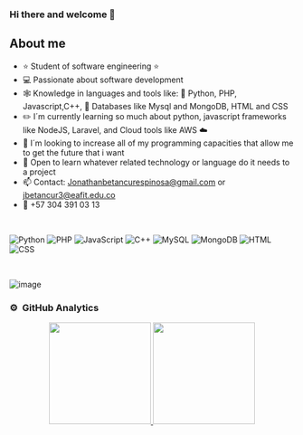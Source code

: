 ### Hi there and welcome 👋

## About me

- ⭐ Student of software engineering ⭐ 
- 💻 Passionate about software development
- 🕸️ Knowledge in languages and tools like: 🐍 Python, PHP, Javascript,C++, 🗻 Databases like Mysql and MongoDB, HTML and CSS
- ✏️ I´m currently learning so much about python, javascript frameworks like NodeJS, Laravel, and Cloud tools like AWS ☁️
- 🏹 I´m looking to increase all of my programming capacities that allow me to get the future that i want
- 🗿  Open to learn whatever related technology or language do it needs to a project
- 📫 Contact: Jonathanbetancurespinosa@gmail.com or jbetancur3@eafit.edu.co
- 📱 +57 304 391 03 13
<br>

![Python](https://badgen.net/badge/Python/3.8/green) ![PHP](https://badgen.net/badge/PHP/7.4/blue) ![JavaScript](https://badgen.net/badge/JavaScript/ES6/yellow) ![C++](https://badgen.net/badge/C++/17/blue) ![MySQL](https://badgen.net/badge/MySQL/8.0/orange) ![MongoDB](https://badgen.net/badge/MongoDB/4.4/green) ![HTML](https://badgen.net/badge/HTML/5/red) ![CSS](https://badgen.net/badge/CSS/3/blue)

<br>

![image](https://www.codewars.com/users/Jonathanbees/badges/large)

### ⚙️ &nbsp;GitHub Analytics

<p align="center">
<a href="https://github.com/Jonathanbees">
  <img height="180em" src="https://github-readme-stats.anuraghazra1.vercel.app/api?username=Jonathanbees&show_icons=true&theme=algolia&include_all_commits=true&count_private=true"/>
  <img height="180em" src="https://github-readme-stats.anuraghazra1.vercel.app/api/top-langs/?username=Jonathanbees&layout=compact&langs_count=8&theme=algolia"/>
</a>
</p>
